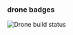 ### drone badges

![Drone build status](http://54.169.180.138/api/badges/refactory/Refactory-App-Native/status.svg?branch=assignment)




